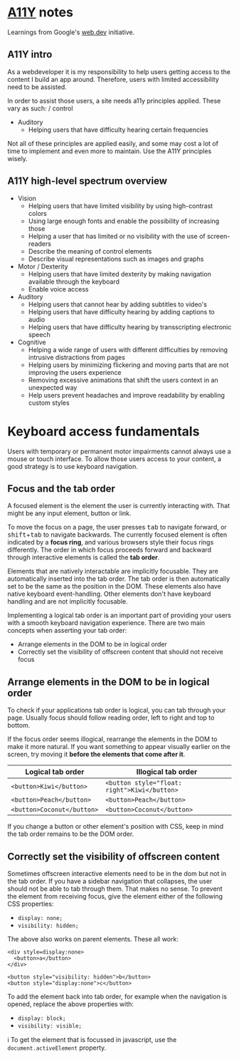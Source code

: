 # [A11Y](https://web.dev/accessible/what-is-accessibility) notes

Learnings from Google's [web.dev](https://web.dev/) initiative.

## A11Y intro

As a webdeveloper it is my responsibility to help users getting access to the content I build an app around.
Therefore, users with limited accessibility need to be assisted.

In order to assist those users, a site needs a11y principles applied. These vary as such: / control
* Auditory
  * Helping users that have difficulty hearing certain frequencies
  
  
Not all of these principles are applied easily, and some may cost a lot of time to implement and even more to maintain.
Use the A11Y principles wisely.

## A11Y high-level spectrum overview

* Vision
  * Helping users that have limited visibility by using high-contrast colors
  * Using large enough fonts and enable the possibility of increasing those
  * Helping a user that has limited or no visibility with the use of screen-readers
  * Describe the meaning of control elements
  * Describe visual representations such as images and graphs
* Motor / Dexterity
  * Helping users that have limited dexterity by making navigation available through the keyboard
  * Enable voice access
* Auditory
  * Helping users that cannot hear by adding subtitles to video's
  * Helping users that have difficulty hearing by adding captions to audio
  * Helping users that have difficulty hearing by transscripting electronic speech
* Cognitive
  * Helping a wide range of users with different difficulties by removing intrusive distractions from pages
  * Helping users by minimizing flickering and moving parts that are not improving the users experience
  * Removing excessive animations that shift the users context in an unexpected way
  * Help users prevent headaches and improve readability by enabling custom styles
  

# Keyboard access fundamentals

Users with temporary or permanent motor impairments cannot always use a mouse or touch interface.
To allow those users access to your content, a good strategy is to use keyboard navigation.

## Focus and the tab order

A focused element is the element the user is currently interacting with. That might be any input element, button or link.

To move the focus on a page, the user presses <kbd>tab</kbd> to navigate forward, 
or <kbd>shift</kbd>+<kbd>tab</kbd> to navigate backwards.
The currently focused element is often indicated by a **focus ring**, and various browsers style their focus rings differently.
The order in which focus proceeds forward and backward through interactive elements is called the **tab order**.

Elements that are natively interactable are implicitly focusable. They are automatically inserted into the tab order.
The tab order is then automatically set to be the same as the position in the DOM. 
These elements also have native keyboard event-handling. Other elements don't have keyboard handling and are not implicitly focusable.

Implementing a logical tab order is an important part of providing your users with a smooth keyboard navigation experience.
There are two main concepts when asserting your tab order:

* Arrange elements in the DOM to be in logical order
* Correctly set the visibility of offscreen content that should not receive focus

## Arrange elements in the DOM to be in logical order

To check if your applications tab order is logical, you can tab through your page.
Usually focus should follow reading order, left to right and top to bottom.

If the focus order seems illogical, rearrange the elements in the DOM to make it more natural.
If you want something to appear visually earlier on the screen, try moving it **before the elements that come after it**.

| Logical tab order            | Illogical tab order                          |
|------------------------------|----------------------------------------------|
| `<button>Kiwi</button>`      | `<button style="float: right">Kiwi</button>` |
| `<button>Peach</button>`     | `<button>Peach</button>`                     |
| `<button>Coconut</button>`   | `<button>Coconut</button>`                   |

If you change a button or other element's position with CSS, keep in mind the tab order remains to be the DOM order.

## Correctly set the visibility of offscreen content

Sometimes offscreen interactive elements need to be in the dom but not in the tab order.
If you have a sidebar navigation that collapses, the user should not be able to tab through them. That makes no sense.
To prevent the element from receiving focus, give the element either of the following CSS properties:

* `display: none;`
* `visibility: hidden;`

The above also works on parent elements. These all work:

```
<div style=display:none>
  <button>a</button>
</div>

<button style="visibility: hidden">b</button>
<button style="display:none">c</button>
```
To add the element back into tab order, for example when the navigation is opened, replace the above properties with:

* `display: block;`
* `visibility: visible;`

:information_source: To get the element that is focussed in javascript, use the `document.activeElement` property.

